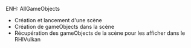 ENH: AllGameObjects

- Création et lancement d'une scène
- Création de gameObjects dans la scène
- Récupération des gameObjects de la scène pour les afficher dans le RHIVulkan